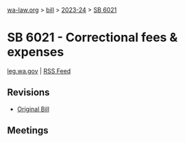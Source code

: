 [wa-law.org](/) > [bill](/bill/) > [2023-24](/bill/2023-24/) > [SB 6021](/bill/2023-24/sb/6021/)

# SB 6021 - Correctional fees & expenses
[leg.wa.gov](https://app.leg.wa.gov/billsummary?BillNumber=6021&Year=2023&Initiative=false) | [RSS Feed](./rss.xml)

## Revisions
* [Original Bill](1/)

## Meetings